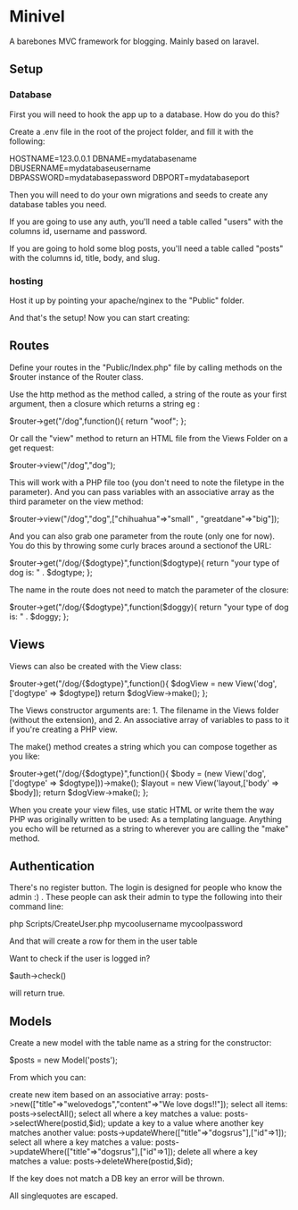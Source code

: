 # Minivel

A barebones MVC framework for blogging. Mainly based on laravel.

## Setup

### Database

First you will need to hook the app up to a database. How do you do this?

Create a .env file in the root of the project folder, and fill it with the following:

HOSTNAME=123.0.0.1
DBNAME=mydatabasename
DBUSERNAME=mydatabaseusername
DBPASSWORD=mydatabasepassword
DBPORT=mydatabaseport

Then you will need to do your own migrations and seeds to create any database tables you need. 

If you are going to use any auth, you'll need a table called "users" with the columns id, username and password.

If you are going to hold some blog posts, you'll need a table called "posts" with the columns id, title, body, and slug. 

### hosting

Host it up by pointing your apache/nginex to the "Public" folder. 

And that's the setup! Now you can start creating: 

## Routes

Define your routes in the "Public/Index.php" file by calling methods on the $router instance of the Router class. 

Use the http method as the method called, a string of the route as your first argument, then a closure which returns a string eg : 

$router->get("/dog",function(){
    return "woof";
};

Or call the "view" method to return an HTML file from the Views Folder on a get request: 

$router->view("/dog","dog");

This will work with a PHP file too (you don't need to note the filetype in the parameter). And you can pass variables with an associative array as the third parameter on the view method:

$router->view("/dog","dog",["chihuahua"=>"small" , "greatdane"=>"big"]);

And you can also grab one parameter from the route (only one for now). You do this by throwing some curly braces around a sectionof the URL: 

$router->get("/dog/{$dogtype}",function($dogtype){
    return "your type of dog is: " . $dogtype;
};

The name in the route does not need to match the parameter of the closure: 

$router->get("/dog/{$dogtype}",function($doggy){
    return "your type of dog is: " . $doggy;
};

## Views

Views can also be created with the View class:

$router->get("/dog/{$dogtype}",function(){
    $dogView = new View('dog', ['dogtype' => $dogtype])
    return $dogView->make();
};

The Views constructor arguments are: 1. The filename in the Views folder (without the extension), and 2. An associative array of variables to pass to it if you're creating a PHP view.

The make() method creates a string which you can compose together as you like:

$router->get("/dog/{$dogtype}",function(){
    $body = (new View('dog', ['dogtype' => $dogtype]))->make();
    $layout = new View('layout,['body' => $body]);
    return $dogView->make();
};

When you create your view files, use static HTML or write them the way PHP was originally written to be used: As a templating language. Anything you echo will be returned as a string to wherever you are calling the "make" method.

## Authentication

There's no register button. The login is designed for people who know the admin :) . These people can ask their admin to type the following into their command line: 

php Scripts/CreateUser.php mycoolusername mycoolpassword

And that will create a row for them in the user table

Want to check if the user is logged in? 

$auth->check() 

will return true.

## Models

Create a new model with the table name as a string for the constructor:

 $posts = new Model('posts');

From which you can: 

create new item based on an associative array:                      posts->new(["title"=>"welovedogs","content"=>"We love dogs!!"]);
select all items:                                                   posts->selectAll();
select all where a key matches a value:                             posts->selectWhere(postid,$id);
update a key to a value where another key matches another value:    posts->updateWhere(["title"=>"dogsrus"],["id"=>1]);
select all where a key matches a value:                             posts->updateWhere(["title"=>"dogsrus"],["id"=>1]);
delete all where a key matches a value:                             posts->deleteWhere(postid,$id);

If the key does not match a DB key an error will be thrown. 

All singlequotes are escaped.